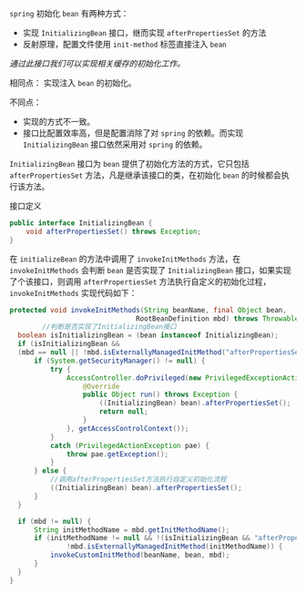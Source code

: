 
`spring` 初始化 `bean` 有两种方式：  
- 实现 `InitializingBean` 接口，继而实现 `afterPropertiesSet` 的方法  
- 反射原理，配置文件使用 `init-method` 标签直接注入 `bean`

*通过此接口我们可以实现相关缓存的初始化工作。*

相同点： 实现注入 `bean` 的初始化。

不同点：  
- 实现的方式不一致。  
- 接口比配置效率高，但是配置消除了对 `spring` 的依赖。而实现 `InitializingBean` 接口依然采用对 `spring` 的依赖。


`InitializingBean` 接口为 `bean` 提供了初始化方法的方式，它只包括 `afterPropertiesSet` 方法，凡是继承该接口的类，在初始化 `bean` 的时候都会执行该方法。


接口定义

```java
public interface InitializingBean {
    void afterPropertiesSet() throws Exception;
}
```

  在 `initializeBean` 的方法中调用了 `invokeInitMethods` 方法，在 `invokeInitMethods` 会判断 `bean` 是否实现了 `InitializingBean` 接口，如果实现了个该接口，则调用 `afterPropertiesSet` 方法执行自定义的初始化过程，`invokeInitMethods` 实现代码如下：

  ```java
protected void invokeInitMethods(String beanName, final Object bean, 
								 RootBeanDefinition mbd) throws Throwable {
		  //判断是否实现了InitializingBean接口
	boolean isInitializingBean = (bean instanceof InitializingBean);
	if (isInitializingBean && 
	(mbd == null || !mbd.isExternallyManagedInitMethod("afterPropertiesSet"))) {
		if (System.getSecurityManager() != null) {
			try {
				AccessController.doPrivileged(new PrivilegedExceptionAction<Object>() {
					@Override
					public Object run() throws Exception {
						((InitializingBean) bean).afterPropertiesSet();
						return null;
					}
				}, getAccessControlContext());
			}
			catch (PrivilegedActionException pae) {
				throw pae.getException();
			}
		} else {
			//调用afterPropertiesSet方法执行自定义初始化流程
			((InitializingBean) bean).afterPropertiesSet();
		}
	}

	if (mbd != null) {
		String initMethodName = mbd.getInitMethodName();
		if (initMethodName != null && !(isInitializingBean && "afterPropertiesSet".equals(initMethodName)) &&
				!mbd.isExternallyManagedInitMethod(initMethodName)) {
			invokeCustomInitMethod(beanName, bean, mbd);
		}
	}
}
```

